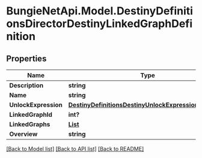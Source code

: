 # BungieNetApi.Model.DestinyDefinitionsDirectorDestinyLinkedGraphDefinition
## Properties

Name | Type | Description | Notes
------------ | ------------- | ------------- | -------------
**Description** | **string** |  | [optional] 
**Name** | **string** |  | [optional] 
**UnlockExpression** | [**DestinyDefinitionsDestinyUnlockExpressionDefinition**](DestinyDefinitionsDestinyUnlockExpressionDefinition.md) |  | [optional] 
**LinkedGraphId** | **int?** |  | [optional] 
**LinkedGraphs** | [**List<DestinyDefinitionsDirectorDestinyLinkedGraphEntryDefinition>**](DestinyDefinitionsDirectorDestinyLinkedGraphEntryDefinition.md) |  | [optional] 
**Overview** | **string** |  | [optional] 

[[Back to Model list]](../README.md#documentation-for-models) [[Back to API list]](../README.md#documentation-for-api-endpoints) [[Back to README]](../README.md)

